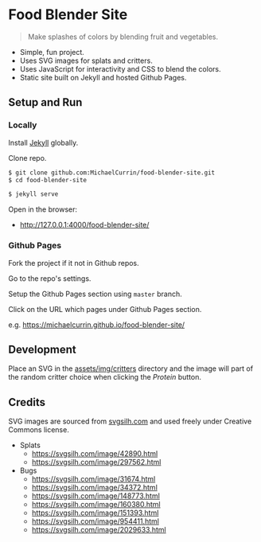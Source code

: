 # Food Blender Site
> Make splashes of colors by blending fruit and vegetables.

- Simple, fun project.
- Uses SVG images for splats and critters.
- Uses JavaScript for interactivity and CSS to blend the colors.
- Static site built on Jekyll and hosted Github Pages.


## Setup and Run

### Locally

Install [Jekyll](jekyllrb.com/) globally.

Clone repo.

```bash
$ git clone github.com:MichaelCurrin/food-blender-site.git
$ cd food-blender-site
```

```bash
$ jekyll serve
```

Open in the browser:

- http://127.0.0.1:4000/food-blender-site/


### Github Pages

Fork the project if it not in Github repos.

Go to the repo's settings.

Setup the Github Pages section using `master` branch.

Click on the URL which pages under Github Pages section.

e.g. https://michaelcurrin.github.io/food-blender-site/

## Development

Place an SVG in the [assets/img/critters](/assets/img/critters) directory and the image will part of the random critter choice when clicking the _Protein_ button.


## Credits

SVG images are sourced from [svgsilh.com](https://svgsilh.com) and used freely under Creative Commons license.

- Splats
    - https://svgsilh.com/image/42890.html
    - https://svgsilh.com/image/297562.html
- Bugs
    - https://svgsilh.com/image/31674.html
    - https://svgsilh.com/image/34372.html
    - https://svgsilh.com/image/148773.html
    - https://svgsilh.com/image/160380.html
    - https://svgsilh.com/image/151393.html
    - https://svgsilh.com/image/954411.html
    - https://svgsilh.com/image/2029633.html
